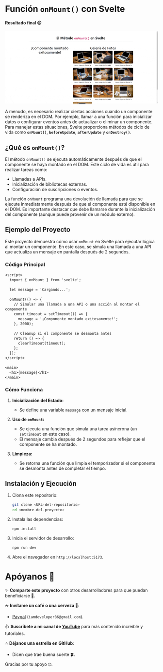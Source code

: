 # Función `onMount()` con Svelte

#### Resultado final 😍

![](https://raw.githubusercontent.com/urian121/imagenes-proyectos-github/refs/heads/master/el-metodo-onMount-en-Svelte.gif)

A menudo, es necesario realizar ciertas acciones cuando un componente se renderiza en el DOM. 
Por ejemplo, llamar a una función para inicializar datos o configurar eventos antes de actualizar o eliminar un componente.
Para manejar estas situaciones, Svelte proporciona métodos de ciclo de vida como **`onMount()`**, **`beforeUpdate`**, **`afterUpdate`** y **`onDestroy()`**.

## ¿Qué es `onMount()`?

El método `onMount()` se ejecuta automáticamente después de que el componente se haya montado en el DOM. Este ciclo de vida es útil para realizar tareas como:

- Llamadas a APIs.
- Inicialización de bibliotecas externas.
- Configuración de suscripciones o eventos.

La función `onMount` programa una devolución de llamada para que se ejecute inmediatamente después de que el componente esté disponible en el DOM. Es importante destacar que debe llamarse durante la inicialización del componente (aunque puede provenir de un módulo externo).

## Ejemplo del Proyecto

Este proyecto demuestra cómo usar `onMount` en Svelte para ejecutar lógica al montar un componente. En este caso, se simula una llamada a una API que actualiza un mensaje en pantalla después de 2 segundos.

### Código Principal

```svelte
<script>
  import { onMount } from 'svelte';

  let message = 'Cargando...';

  onMount(() => {
    // Simular una llamada a una API o una acción al montar el componente
    const timeout = setTimeout(() => {
      message = '¡Componente montado exitosamente!';
    }, 2000);

    // Cleanup si el componente se desmonta antes
    return () => {
      clearTimeout(timeout);
    };
  });
</script>

<main>
  <h1>{message}</h1>
</main>
```

### Cómo Funciona

1. **Inicialización del Estado:**
   - Se define una variable `message` con un mensaje inicial.

2. **Uso de `onMount`:**
   - Se ejecuta una función que simula una tarea asíncrona (un `setTimeout` en este caso).
   - El mensaje cambia después de 2 segundos para reflejar que el componente se ha montado.

3. **Limpieza:**
   - Se retorna una función que limpia el temporizador si el componente se desmonta antes de completar el tiempo.

## Instalación y Ejecución

1. Clona este repositorio:
   ```bash
   git clone <URL-del-repositorio>
   cd <nombre-del-proyecto>
   ```

2. Instala las dependencias:
   ```bash
   npm install
   ```

3. Inicia el servidor de desarrollo:
   ```bash
   npm run dev
   ```

4. Abre el navegador en `http://localhost:5173`.


# Apóyanos 🙌

✨ **Comparte este proyecto** con otros desarrolladores para que puedan beneficiarse 📢.

☕ **Invítame un café o una cerveza 🍺**:
   - [Paypal](https://www.paypal.me/iamdeveloper86) (`iamdeveloper86@gmail.com`).

👍 **Suscríbete a mi canal de [YouTube](https://www.youtube.com/WebDeveloperUrianViera?sub_confirmation=1)** para más contenido increíble y tutoriales.

⭐ **Déjanos una estrella en GitHub**:
   - Dicen que trae buena suerte 🍀.

Gracias por tu apoyo 🤓.